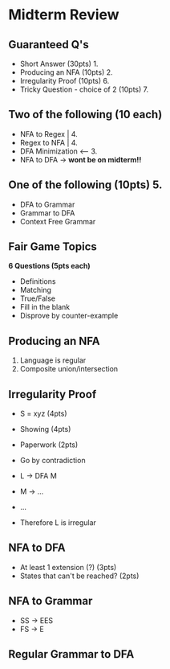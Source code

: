 # Midterm Review

## Guaranteed Q's
- Short Answer (30pts)  1.
- Producing an NFA (10pts)   2.
- Irregularity Proof (10pts)  6. 
- Tricky Question - choice of 2 (10pts)  7. 

## Two of the following (10 each)
- NFA to Regex |    4. 
- Regex to NFA |    4. 
- DFA Minimization <--  3.
- NFA to DFA &rarr; **wont be on midterm!!** 

## One of the following (10pts) 5.
- DFA to Grammar  
- Grammar to DFA
- Context Free Grammar

## Fair Game Topics
**6 Questions (5pts each)**
- Definitions
- Matching
- True/False
- Fill in the blank
- Disprove by counter-example

## Producing an NFA
1. Language is regular
2. Composite union/intersection

## Irregularity Proof
- S = xyz (4pts)
- Showing (4pts)
- Paperwork (2pts)

- Go by contradiction 
- L &rarr; DFA M
- M &rarr; ...
- ...
- Therefore L is irregular

## NFA to DFA
- At least 1 extension (?) (3pts)
- States that can't be reached? (2pts)

## NFA to Grammar
- SS -> EES
- FS -> E

## Regular Grammar to DFA
